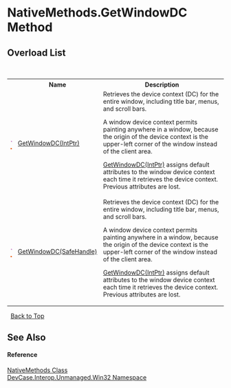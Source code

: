 # NativeMethods.GetWindowDC Method 
 


## Overload List
&nbsp;<table><tr><th></th><th>Name</th><th>Description</th></tr><tr><td>![Public method](media/pubmethod.gif "Public method")![Static member](media/static.gif "Static member")</td><td><a href="M_DevCase_Interop_Unmanaged_Win32_NativeMethods_GetWindowDC">GetWindowDC(IntPtr)</a></td><td>
Retrieves the device context (DC) for the entire window, including title bar, menus, and scroll bars. 

 A window device context permits painting anywhere in a window, because the origin of the device context is the upper-left corner of the window instead of the client area. 

<a href="M_DevCase_Interop_Unmanaged_Win32_NativeMethods_GetWindowDC">GetWindowDC(IntPtr)</a> assigns default attributes to the window device context each time it retrieves the device context. Previous attributes are lost.</td></tr><tr><td>![Public method](media/pubmethod.gif "Public method")![Static member](media/static.gif "Static member")</td><td><a href="M_DevCase_Interop_Unmanaged_Win32_NativeMethods_GetWindowDC_1">GetWindowDC(SafeHandle)</a></td><td>
Retrieves the device context (DC) for the entire window, including title bar, menus, and scroll bars. 

 A window device context permits painting anywhere in a window, because the origin of the device context is the upper-left corner of the window instead of the client area. 

<a href="M_DevCase_Interop_Unmanaged_Win32_NativeMethods_GetWindowDC">GetWindowDC(IntPtr)</a> assigns default attributes to the window device context each time it retrieves the device context. Previous attributes are lost.</td></tr></table>&nbsp;
<a href="#nativemethods.getwindowdc-method">Back to Top</a>

## See Also


#### Reference
<a href="T_DevCase_Interop_Unmanaged_Win32_NativeMethods">NativeMethods Class</a><br /><a href="N_DevCase_Interop_Unmanaged_Win32">DevCase.Interop.Unmanaged.Win32 Namespace</a><br />